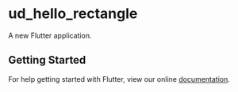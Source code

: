 # ud_hello_rectangle

A new Flutter application.

## Getting Started

For help getting started with Flutter, view our online
[documentation](https://flutter.io/).
